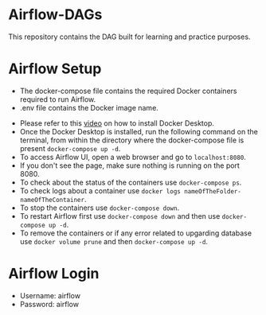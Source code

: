 # Airflow-DAGs

This repository contains the DAG built for learning and practice purposes.

# Airflow Setup

- The docker-compose file contains the required Docker containers required to run Airflow.
- .env file contains the Docker image name.

* Please refer to this [video](https://www.youtube.com/watch?v=6k1CyA5zYgg&t=249s) on how to install Docker Desktop.
* Once the Docker Desktop is installed, run the following command on the terminal, from within the directory where the docker-compose file is present `docker-compose up -d`.
* To access Airflow UI, open a web browser and go to `localhost:8080`.
* If you don't see the page, make sure nothing is running on the port 8080.
* To check about the status of the containers use `docker-compose ps`.
* To check logs about a container use `docker logs nameOfTheFolder-nameOfTheContainer`.
* To stop the containers use `docker-compose down`.
* To restart Airflow first use `docker-compose down` and then use `docker-compose up -d`.
* To remove the containers or if any error related to upgarding database use `docker volume prune` and then `docker-compose up -d`.

# Airflow Login

- Username: airflow
- Password: airflow
